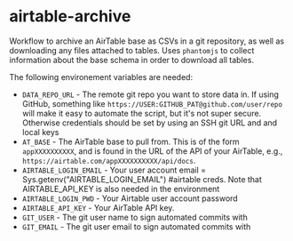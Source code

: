 # airtable-archive

Workflow to archive an AirTable base as CSVs in a git repository, as well as 
downloading any files attached to tables. Uses `phantomjs` to
collect information about the base schema in order to download all tables.

The following environement variables are needed:

- `DATA_REPO_URL` - The remote git repo you want to store data in.  If using GitHub, something like `https://USER:GITHUB_PAT@github.com/user/repo` will make it easy to automate the script, but it's not super secure.  Otherwise credentials should be set by using an SSH git URL and and local keys
- `AT_BASE` - The AirTable base to pull from.  This is of the form `appXXXXXXXXXX`, and is found in the URL of the API of your AirTable, e.g., `https://airtable.com/appXXXXXXXXXX/api/docs`.
- `AIRTABLE_LOGIN_EMAIL` - Your user account email = Sys.getenv("AIRTABLE_LOGIN_EMAIL") #airtable creds.  Note that AIRTABLE_API_KEY is also needed in the environment
-  `AIRTABLE_LOGIN_PWD` - Your Airtable user account password
-  `AIRTABLE_API_KEY` - Your AirTable API key.
-  `GIT_USER` - The git user name to sign automated commits with
-  `GIT_EMAIL` - The git user email to sign automated commits with
